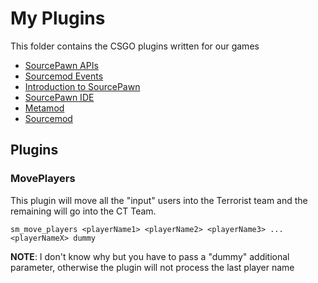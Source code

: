 # My Plugins

This folder contains the CSGO plugins written for our games

- [SourcePawn APIs](https://sm.alliedmods.net/new-api/)
- [Sourcemod Events](https://wiki.alliedmods.net/Game_Events_(Source))
- [Introduction to SourcePawn](https://wiki.alliedmods.net/Introduction_to_SourcePawn_1.7)
- [SourcePawn IDE](https://forums.alliedmods.net/showthread.php?t=259917)
- [Metamod](https://www.metamodsource.net/downloads.php)
- [Sourcemod](https://www.sourcemod.net/downloads.php?branch=stable)

## Plugins

### MovePlayers

This plugin will move all the "input" users into the Terrorist team and the remaining will go into the CT Team.

~~~~
sm_move_players <playerName1> <playerName2> <playerName3> ... <playerNameX> dummy
~~~~

**NOTE**: I don't know why but you have to pass a "dummy" additional parameter, otherwise the plugin will not process the last player name
